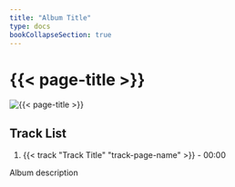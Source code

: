 ```yaml
---
title: "Album Title"
type: docs
bookCollapseSection: true
---
```

# {{< page-title >}}

![{{< page-title >}}](/static-image.jpg '{{< page-title >}}')

## Track List
1. {{< track "Track Title" "track-page-name" >}} - 00:00

Album description
